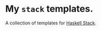 # My `stack` templates.

A collection of templates for [Haskell Stack](https://docs.haskellstack.org/).
